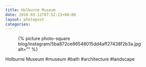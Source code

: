 ```yaml
---
title: Holburne Museum
date: 2016-03-12T07:52:13+00:00
layout: photopost
categories:
---
```


<figure class="photo photo--square">
  {% picture photo-square blog/instagram/5ba872ce86548015dd4aff27438f2b3a.jpg alt="" %}
</figure>

Holburne Museum
#museum #bath #architecture #landscape

